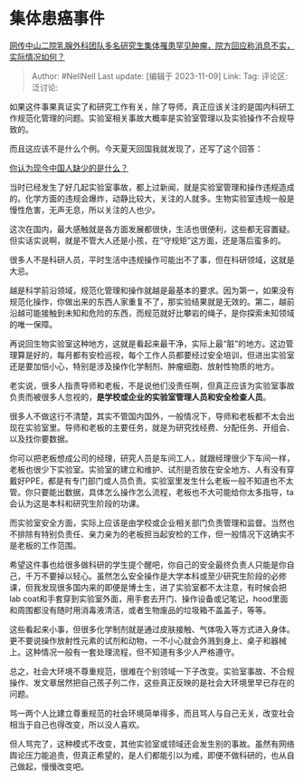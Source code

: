 # 集体患癌事件

[网传中山二院乳腺外科团队多名研究生集体罹患罕见肿瘤，院方回应称消息不实，实际情况如何？](https://www.zhihu.com/question/629355942/answer/3282066328)

> Author: #NellNell
> Last update: [编辑于 2023-11-09]
> Link:
> Tag:
> 评论区:
> 泛讨论:

如果这件事果真证实了和研究工作有关，除了导师，真正应该关注的是国内科研工作规范化管理的问题。实验室相关事故大概率是实验室管理以及实验操作不合规导致的。

而且这应该不是什么个例。今天夏天回国我就发现了，还写了这个回答：

[你认为现今中国人缺少的是什么？](https://www.zhihu.com/question/615374033/answer/3150976775?utm_psn=1705749138048753664)

当时已经发生了好几起实验室事故，都上过新闻，就是实验室管理和操作违规造成的。化学方面的违规会爆炸，动静比较大，关注的人就多。生物实验室违规一般是慢性危害，无声无息，所以关注的人也少。

这次在国内，最大感触就是各方面发展都很快，生活也很便利，这些都无容置疑。但实话实说啊，就是不管大人还是小孩，在“守规矩”这方面，还是落后蛮多的。

很多人不是科研人员，平时生活中违规操作可能出不了事，但在科研领域，这就是大忌。

越是科学前沿领域，规范化管理和操作就越是最基本的要求。因为第一，如果没有规范化操作，你做出来的东西人家重复不了，那实验结果就是无效的。第二，越前沿越可能接触到未知和危险的东西，而规范就好比攀岩的绳子，是你探索未知领域的唯一保障。

再说回生物实验室这种地方，这就是看起来最干净，实际上最“脏”的地方。这边管理算是好的，每月都有安检巡视，每个工作人员都要经过安全培训，但进出实验室还是要加倍小心，特别是涉及操作化学制剂、肿瘤细胞、放射性物质的地方。

老实说，很多人指责导师和老板，不是说他们没责任啊，但真正应该为实验室事故负责而被很多人忽视的，**是学校或企业的实验室管理人员和安全检查人员**。

很多人不做这行不清楚，其实不管国内国外，一般情况下，导师和老板都不太会出现在实验室里。导师和老板的主要任务，就是为研究找经费、分配任务、开组会、以及找你要数据。

你可以把老板想成公司的经理，研究人员是车间工人，就跟经理很少下车间一样，老板也很少下实验室。实验室的建立和维护、试剂是否放在安全地方、人有没有穿戴好PPE，都是有专门部门或人员负责。实验室里发生什么老板一般不知道也不太管。你只要能出数据，具体怎么操作怎么流程，老板也不大可能给你太多指导，ta会认为这是本科和研究生阶段的功课。

而实验室安全方面，实际上应该是由学校或企业相关部门负责管理和监督。当然也不排除有特别负责任、亲力亲为的老板担当起安检的工作，但一般情况下这确实不是老板的工作范围。

希望这件事也给很多做科研的学生提个醒吧，你自己的安全最终负责人只能是你自己，千万不要掉以轻心。虽然怎么安全操作是大学本科或至少研究生阶段的必修课，但我发现很多国内来的即便是博士生，进了实验室都不太注意，有时候会把lab coat和手套穿到实验室外面，用手套去开门、操作设备或记笔记，hood里面和周围都没有随时用消毒液清洁，或者生物废品的垃圾箱不盖盖子，等等。

这些看起来小事，但很多化学制剂就是通过皮肤接触、气体吸入等方式进入身体。更不要说操作放射性元素的试剂和动物，一不小心就会外溅到身上、桌子和器械上。这种情况一般有一套处理流程，但不知道有多少人严格遵守。

总之，社会大环境不尊重规范，很难在个别领域一下子改变。实验室事故、不合规操作、发文章居然把自己孩子列二作，这些真正反映的是社会大环境里早已存在的问题。

骂一两个人比建立尊重规范的社会环境简单得多，而且骂人与自己无关，改变社会相当于自己也得改变，所以没人喜欢。

但人骂完了，这种模式不改变，其他实验室或领域还会发生别的事故。虽然有网络舆论压力能追责，但真正希望的，是人们都能引以为戒，即便不做科研的，也从自己做起，慢慢改变吧。
